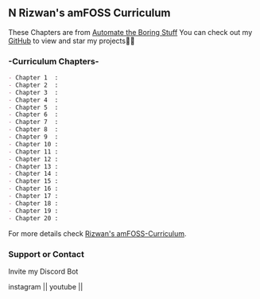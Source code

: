 ## N Rizwan's amFOSS Curriculum 

These Chapters are from [Automate the Boring Stuff](https://automatetheboringstuff.com)
You can check out my [GitHub](https://github.com/StuntStorm/) to view and star my projects👍🏻



### -Curriculum Chapters-



```markdown
- Chapter 1  : 
- Chapter 2  : 
- Chapter 3  : 
- Chapter 4  : 
- Chapter 5  : 
- Chapter 6  : 
- Chapter 7  : 
- Chapter 8  :  
- Chapter 9  : 
- Chapter 10 : 
- Chapter 11 : 
- Chapter 12 : 
- Chapter 13 : 
- Chapter 14 : 
- Chapter 15 : 
- Chapter 16 : 
- Chapter 17 : 
- Chapter 18 : 
- Chapter 19 : 
- Chapter 20 : 

```

For more details check [Rizwan's amFOSS-Curriculum](https://github.com/StuntStorm/amFOSS-Curriculum).


### Support or Contact

Invite my Discord Bot

instagram || youtube || 
